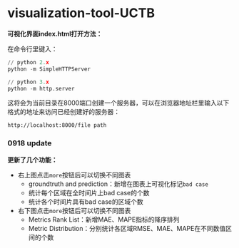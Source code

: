 # visualization-tool-UCTB



**可视化界面index.html打开方法：**

在命令行里键入：

```python
// python 2.x
python -m SimpleHTTPServer

// python 3.x
python -m http.server
```

这将会为当前目录在8000端口创建一个服务器，可以在浏览器地址栏里输入以下格式的地址来访问已经创建好的服务器：

```
http://localhost:8000/file path
```



### 0918 update



**更新了几个功能：**

- 右上图点击`more`按钮后可以切换不同图表
  - groundtruth and prediction：新增在图表上可视化标记`bad case`
  - 统计每个区域在全时间片上bad case的个数
  - 统计各个时间片具有bad case的区域个数
- 右下图点击`more`按钮后可以切换不同图表
  - Metrics Rank List：新增MAE、MAPE指标的降序排列
  - Metric Distribution：分别统计各区域RMSE、MAE、MAPE在不同数值区间的个数





